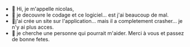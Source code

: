 - 👋 Hi, je m'appelle nicolas,
- 👀  je decouvre le codage et ce logiciel... est j'ai beaucoup de mal.
- 🌱j'ai crée un site sur l'application... mais il a completement crasher... je n'y ai plus acces.
- 💞️ je cherche une personne qui pourrait m'aider.
   Merci à vous et passez de bonne fetes. 

<!---
nico33340/nico33340 is a ✨ special ✨ repository because its `README.md` (this file) appears on your GitHub profile.
You can click the Preview link to take a look at your changes.
--->
